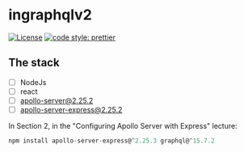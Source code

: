 # ingraphqlv2
[![License](https://img.shields.io/badge/license-MIT-blue.svg?style=flat-square)](https://github.com/inPhoenix/)
[![code style: prettier](https://img.shields.io/badge/code_style-prettier-ff69b4.svg?style=flat-square)](https://github.com/prettier/prettier)


## The stack
- [ ] NodeJs
- [ ] react
- [ ] apollo-server@2.25.2
- [ ] apollo-server-express@2.25.2
 
In Section 2, in the "Configuring Apollo Server with Express" lecture:

```javascript
npm install apollo-server-express@^2.25.3 graphql@^15.7.2
```
